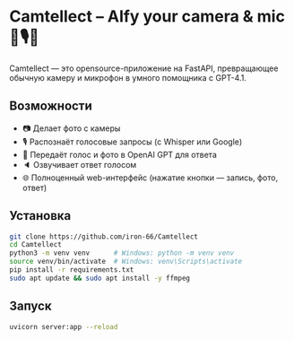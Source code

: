 # Camtellect – AIfy your camera & mic 🎥🎙️🧠

Camtellect — это opensource-приложение на FastAPI, превращающее обычную камеру и микрофон в умного помощника с GPT-4.1.

## Возможности
- 📷 Делает фото с камеры
- 🎙️ Распознаёт голосовые запросы (с Whisper или Google)
- 🤖 Передаёт голос и фото в OpenAI GPT для ответа
- 🔈 Озвучивает ответ голосом
- 🌐 Полноценный web-интерфейс (нажатие кнопки — запись, фото, ответ)

## Установка

```bash
git clone https://github.com/iron-66/Camtellect
cd Camtellect
python3 -m venv venv      # Windows: python -m venv venv
source venv/bin/activate  # Windows: venv\Scripts\activate
pip install -r requirements.txt
sudo apt update && sudo apt install -y ffmpeg
```

## Запуск
```bash
uvicorn server:app --reload
```
